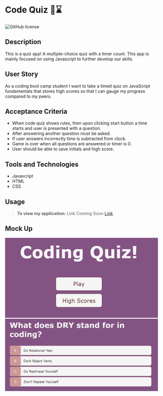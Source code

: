 # Code Quiz 📝⌛
![GitHub license](https://img.shields.io/badge/license-MIT-pink.svg) 

## Description
This is a quiz app! A multiple-choice quiz with a timer count. This app is mainly focused on using Javascript to further develop our skills.


## User Story
As a coding boot camp student I want to take a timed quiz on JavaScript fundamentals that stores high scores so that I can gauge my progress compared to my peers.

## Acceptance Criteria 
- When code quiz shows rules, then upon clicking start button a time starts and user is presented with a question. 
- After answering another question must be asked. 
- If user answers incorrectly time is subtracted from clock. 
- Game is over when all questions are answered or timer is 0. 
- User should be able to save initials and high score.

## Tools and Technologies
- Javascript
- HTML
- CSS

## Usage
> **To view my application**: Link Coming Soon [Link]()

## Mock Up
![This is what my page looks like ](Assets/home.png)
![ ](Assets/questions.png)